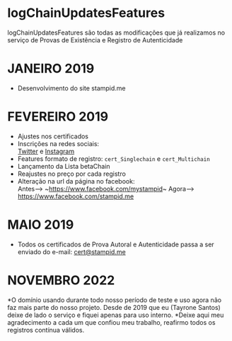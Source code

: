 # logChainUpdatesFeatures
logChainUpdatesFeatures são todas as modificações que já realizamos no serviço de Provas de Existência e Registro de Autenticidade  

# JANEIRO 2019
* Desenvolvimento do site stampid.me
# FEVEREIRO 2019
* Ajustes nos certificados
* Inscrições na redes sociais:  
[Twitter](https://www.twitter.com/stampidbr) e [Instagram](https://www.instagram.com/stampid.me)  
* Features formato de registro: ````cert_Singlechain```` e ````cert_Multichain````
* Lançamento da Lista betaChain
* Reajustes no preço por cada registro
* Alteração na url da página no facebook:   
Antes--> ~https://www.facebook.com/mystampid~
Agora--> https://www.facebook.com/stampid.me
# MAIO 2019
* Todos os certificados de Prova Autoral e Autenticidade passa a ser enviado do e-mail: cert@stampid.me
# NOVEMBRO 2022
*O domínio usando durante todo nosso período de teste e uso agora não faz mais parte do nosso projeto. Desde de 2019 que eu (Tayrone Santos) deixe de lado o serviço e fiquei apenas para uso interno.
*Deixe aqui meu agradecimento a cada um que confiou meu trabalho, reafirmo todos os registros contínua válidos.
